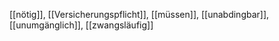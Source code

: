 [[nötig]], [[Versicherungspflicht]], [[müssen]], [[unabdingbar]], [[unumgänglich]], [[zwangsläufig]]